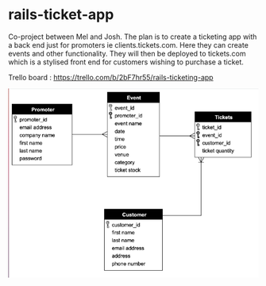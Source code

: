 # rails-ticket-app

Co-project between Mel and Josh.
The plan is to create a ticketing app with a back end just for promoters ie clients.tickets.com.  Here they can create events and other functionality.  They will then be deployed to tickets.com which is a stylised front end for customers wishing to purchase a ticket.


Trello board : https://trello.com/b/2bF7hr55/rails-ticketing-app

![entity](entity.png)


